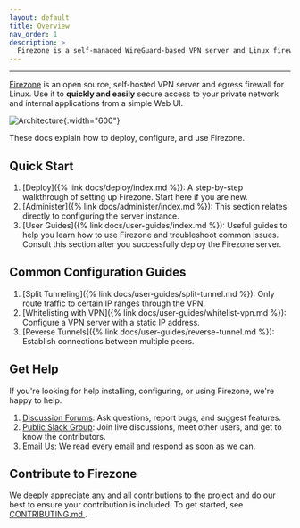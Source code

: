 ```yaml
---
layout: default
title: Overview
nav_order: 1
description: >
  Firezone is a self-managed WireGuard-based VPN server and Linux firewall designed for simplicity and security.
---
```

---

[Firezone](https://firez.one) is an open source, self-hosted VPN server and
egress firewall for Linux. Use it to **quickly and easily** secure access to
your private network and internal applications from a simple Web UI.

![Architecture](https://user-images.githubusercontent.com/52545545/147286088-08b0d11f-d81d-4622-8145-179071d2f0fb.png){:width="600"}

These docs explain how to deploy, configure, and use Firezone.

## Quick Start

1. [Deploy]({% link docs/deploy/index.md %}): A step-by-step walkthrough of
   setting up Firezone. Start here if you are new.
1. [Administer]({% link docs/administer/index.md %}): This section relates
   directly to configuring the server instance.
1. [User Guides]({% link docs/user-guides/index.md %}): Useful guides to help you
   learn how to use Firezone and troubleshoot common issues. Consult this section
   after you successfully deploy the Firezone server.

## Common Configuration Guides

1. [Split Tunneling]({% link docs/user-guides/split-tunnel.md %}):
Only route traffic to certain IP ranges through the VPN.
1. [Whitelisting with VPN]({% link docs/user-guides/whitelist-vpn.md %}):
Configure a VPN server with a static IP address.
1. [Reverse Tunnels]({% link docs/user-guides/reverse-tunnel.md %}):
Establish connections between multiple peers.


## Get Help

If you're looking for help installing, configuring, or using Firezone, we're
happy to help.

1. [Discussion Forums](https://discourse.firez.one/): Ask questions, report bugs,
   and suggest features.
1. [Public Slack Group](https://join.slack.com/t/firezone-users/shared_invite/zt-111043zus-j1lP_jP5ohv52FhAayzT6w):
   Join live discussions, meet other users, and get to know the contributors.
1. [Email Us](mailto:team@firez.one): We read every email and respond as soon as
   we can.

## Contribute to Firezone

We deeply appreciate any and all contributions to the project and do our best to
ensure your contribution is included. To get started, see
[CONTRIBUTING.md
](https://github.com/firezone/firezone/blob/master/CONTRIBUTING.md).

